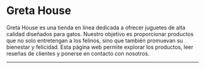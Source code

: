# Greta House

Greta House es una tienda en línea dedicada a ofrecer juguetes de alta calidad diseñados para gatos. Nuestro objetivo es proporcionar productos que no solo entretengan a los felinos, sino que también promuevan su bienestar y felicidad. Esta página web permite explorar los productos, leer reseñas de clientes y ponerse en contacto con nosotros.

---